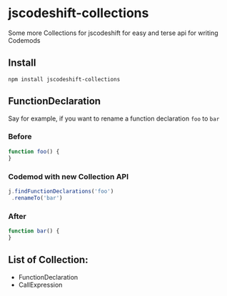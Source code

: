 # jscodeshift-collections

Some more Collections for jscodeshift for easy and terse api for writing Codemods

## Install
```
npm install jscodeshift-collections
```

## FunctionDeclaration

Say for example, if you want to rename a function declaration `foo` to `bar` 

### Before

```js
function foo() {
}
```

### Codemod with new Collection API
```js
j.findFunctionDeclarations('foo')
 .renameTo('bar')
```

### After

```js
function bar() {
}
```

## List of Collection:
- FunctionDeclaration
- CallExpression
